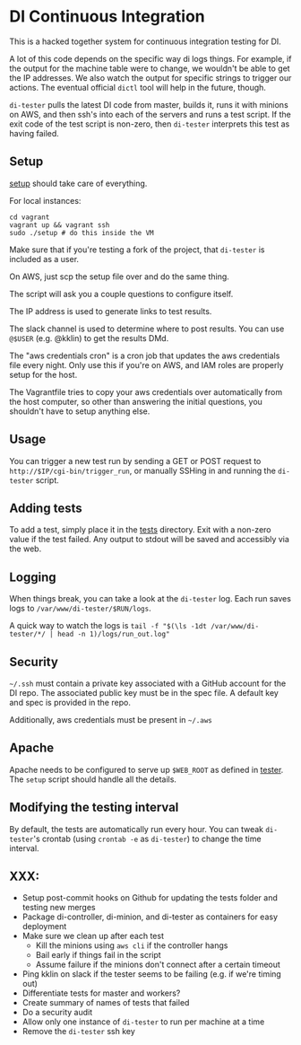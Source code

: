# DI Continuous Integration

This is a hacked together system for continuous integration testing for DI.

A lot of this code depends on the specific way di logs things. For example,
if the output for the machine table were to change, we wouldn't be able to
get the IP addresses. We also watch the output for specific strings to trigger
our actions. The eventual official `dictl` tool will help in the future, though.

`di-tester` pulls the latest DI code from master, builds it, runs it with minions
on AWS, and then ssh's into each of the servers and runs a test script. If the
exit code of the test script is non-zero, then `di-tester` interprets this test
as having failed.

## Setup
[setup](vagrant/setup) should take care of everything.

For local instances:
```
cd vagrant
vagrant up && vagrant ssh
sudo ./setup # do this inside the VM
```

Make sure that if you're testing a fork of the project, that `di-tester` is included
as a user.

On AWS, just scp the setup file over and do the same thing.

The script will ask you a couple questions to configure itself.

The IP address is used to generate links to test results.

The slack channel is used to determine where to post results. You can
use `@$USER` (e.g. @kklin) to get the results DMd.

The "aws credentials cron" is a cron job that updates the aws credentials file
every night. Only use this if you're on AWS, and IAM roles are properly setup for the host.

The Vagrantfile tries to copy your aws credentials over automatically from the host computer,
so other than answering the initial questions, you shouldn't have to setup anything else.

## Usage
You can trigger a new test run by sending a GET or POST request to `http://$IP/cgi-bin/trigger_run`,
or manually SSHing in and running the `di-tester` script.

## Adding tests
To add a test, simply place it in the [tests](tests) directory. Exit with a
non-zero value if the test failed. Any output to stdout will be saved and
accessibly via the web.

## Logging
When things break, you can take a look at the `di-tester` log. Each run saves logs to
`/var/www/di-tester/$RUN/logs`.

A quick way to watch the logs is `tail -f "$(\ls -1dt /var/www/di-tester/*/ | head -n 1)/logs/run_out.log"`

## Security
`~/.ssh` must contain a private key associated with a GitHub account for the
DI repo. The associated public key must be in the spec file. A default key and
spec is provided in the repo.

Additionally, aws credentials must be present in `~/.aws`

## Apache
Apache needs to be configured to serve up `$WEB_ROOT` as defined in [tester](bin/tester).
The `setup` script should handle all the details.

## Modifying the testing interval
By default, the tests are automatically run every hour. You can tweak `di-tester`'s crontab
(using `crontab -e` as `di-tester`) to change the time interval.

## XXX:
- Setup post-commit hooks on Github for updating the tests folder and testing new merges
- Package di-controller, di-minion, and di-tester as containers for easy deployment
- Make sure we clean up after each test
    - Kill the minions using `aws cli` if the controller hangs
    - Bail early if things fail in the script
    - Assume failure if the minions don't connect after a certain timeout
- Ping kklin on slack if the tester seems to be failing (e.g. if we're timing out)
- Differentiate tests for master and workers?
- Create summary of names of tests that failed
- Do a security audit
- Allow only one instance of `di-tester` to run per machine at a time
- Remove the `di-tester` ssh key
